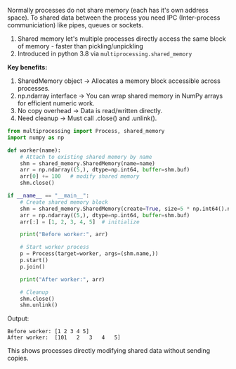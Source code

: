 Normally processes do not share memory (each has it's own address space).
To shared data between the process you need IPC (Inter-process communiciation) like pipes, queues or sockets.

1. Shared memory let's multiple processes directly access the same block of memory - faster than pickling/unpickling
2. Introduced in python 3.8 via `multiprocessing.shared_memory`

**Key benefits:**
1. SharedMemory object → Allocates a memory block accessible across processes.
2. np.ndarray interface → You can wrap shared memory in NumPy arrays for efficient numeric work.
3. No copy overhead → Data is read/written directly.
4. Need cleanup → Must call .close() and .unlink().

```python
from multiprocessing import Process, shared_memory
import numpy as np

def worker(name):
    # Attach to existing shared memory by name
    shm = shared_memory.SharedMemory(name=name)
    arr = np.ndarray((5,), dtype=np.int64, buffer=shm.buf)
    arr[0] += 100   # modify shared memory
    shm.close()

if __name__ == "__main__":
    # Create shared memory block
    shm = shared_memory.SharedMemory(create=True, size=5 * np.int64().nbytes)
    arr = np.ndarray((5,), dtype=np.int64, buffer=shm.buf)
    arr[:] = [1, 2, 3, 4, 5]  # initialize

    print("Before worker:", arr)

    # Start worker process
    p = Process(target=worker, args=(shm.name,))
    p.start()
    p.join()

    print("After worker:", arr)

    # Cleanup
    shm.close()
    shm.unlink()
```
Output:
```
Before worker: [1 2 3 4 5]
After worker:  [101   2   3   4   5]
```
This shows processes directly modifying shared data without sending copies.
